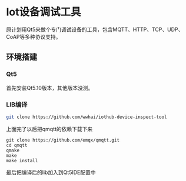 # Iot设备调试工具
原计划用Qt5来做个专门调试设备的工具，包含MQTT、HTTP、TCP、UDP、CoAP等多种协议支持。

## 环境搭建
### Qt5
首先安装Qt5.10版本，其他版本没测。

### LIB编译
```sh
git clone https://github.com/wwhai/iothub-device-inspect-tool
```

上面完了以后把qmqtt的依赖下载下来
```
git clone https://github.com/emqx/qmqtt.git
cd qmqtt
qmake
make
make install
```

最后把编译后的lib加入到Qt5IDE配置中
